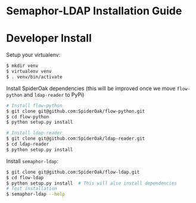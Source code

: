 # Semaphor-LDAP Installation Guide

# Developer Install

Setup your virtualenv:
```bash
$ mkdir venv
$ virtualenv venv
$ . venv/bin/activate
```
Install SpiderOak dependencies (this will be improved once we move `flow-python` and `ldap-reader` to PyPi)
```bash
# Install flow-python
$ git clone git@github.com:SpiderOak/flow-python.git
$ cd flow-python
$ python setup.py install

# Install ldap-reader
$ git clone git@github.com:SpiderOak/ldap-reader.git
$ cd ldap-reader
$ python setup.py install

```
Install `semaphor-ldap`:
```bash
$ git clone git@github.com:SpiderOak/flow-ldap.git
$ cd flow-ldap
$ python setup.py install  # This will also install dependencies
# Test installation 
$ semaphor-ldap --help
```
